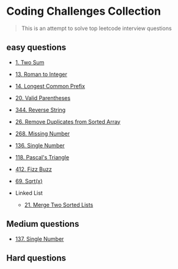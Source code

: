 # Coding Challenges Collection

> This is an attempt to solve top leetcode interview questions

## easy questions

- [1. Two Sum](/easy/1.js)
- [13. Roman to Integer](/easy/13.js)
- [14. Longest Common Prefix](/easy/14.js)
- [20. Valid Parentheses](/easy/20.js)
- [344. Reverse String](/easy/344.js)
- [26. Remove Duplicates from Sorted Array](/easy/26.js)
- [268. Missing Number](/easy/268.js)
- [136. Single Number](/easy/136.js)
- [118. Pascal's Triangle](/easy/118.js)
- [412. Fizz Buzz](/easy/412.js)
- [69. Sqrt(x)](/easy/69.js)

- Linked List
  - [21. Merge Two Sorted Lists](/easy/21.js)

## Medium questions

- [137. Single Number](/medium/137.js)

## Hard questions
